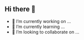 ## Hi there 👋

- 🔭 I’m currently working on ...
- 🌱 I’m currently learning ...
- 👯 I’m looking to collaborate on ...

<!--
**CloudSecurityGuru/cloudsecurityguru** is a ✨ _special_ ✨ repository because its `README.md` (this file) appears on your GitHub profile.

Here are some ideas to get you started:

- 🔭 I’m currently working on ...
- 🌱 I’m currently learning ...
- 👯 I’m looking to collaborate on ...
-->

